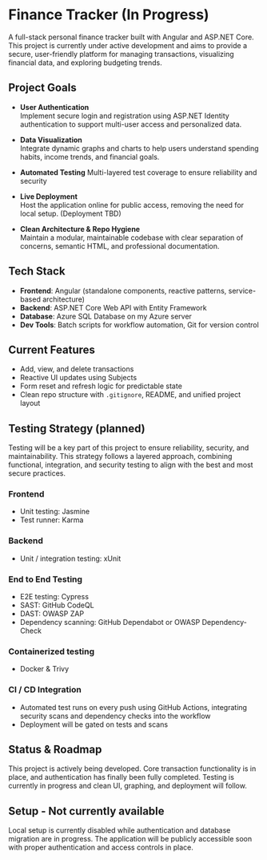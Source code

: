 # Finance Tracker (In Progress)

A full-stack personal finance tracker built with Angular and ASP.NET Core. This project is currently under active development and aims to provide a secure, user-friendly platform for managing transactions, visualizing financial data, and exploring budgeting trends.

## Project Goals

- **User Authentication**  
  Implement secure login and registration using ASP.NET Identity authentication to support multi-user access and personalized data.

- **Data Visualization**  
  Integrate dynamic graphs and charts to help users understand spending habits, income trends, and financial goals.

- **Automated Testing**
  Multi-layered test coverage to ensure reliability and security
  
- **Live Deployment**  
  Host the application online for public access, removing the need for local setup. (Deployment TBD)

- **Clean Architecture & Repo Hygiene**  
  Maintain a modular, maintainable codebase with clear separation of concerns, semantic HTML, and professional documentation.

## Tech Stack

- **Frontend**: Angular (standalone components, reactive patterns, service-based architecture)
- **Backend**: ASP.NET Core Web API with Entity Framework
- **Database**: Azure SQL Database on my Azure server
- **Dev Tools**: Batch scripts for workflow automation, Git for version control

## Current Features

- Add, view, and delete transactions
- Reactive UI updates using Subjects
- Form reset and refresh logic for predictable state
- Clean repo structure with `.gitignore`, README, and unified project layout

## Testing Strategy (planned)

Testing will be a key part of this project to ensure reliability, security, and maintainability. This strategy follows a layered approach, combining functional, integration, and security testing to align with the best and most secure practices.
### **Frontend**
- Unit testing: Jasmine
- Test runner: Karma
### **Backend**
- Unit / integration testing: xUnit
### **End to End Testing**
- E2E testing: Cypress
- SAST: GitHub CodeQL
- DAST: OWASP ZAP
- Dependency scanning: GitHub Dependabot or OWASP Dependency-Check
### **Containerized testing**
- Docker & Trivy
### **CI / CD Integration**
  - Automated test runs on every push using GitHub Actions, integrating security scans and dependency checks into the workflow
  - Deployment will be gated on tests and scans

## Status & Roadmap

This project is actively being developed. Core transaction functionality is in place, and authentication has finally been fully completed. Testing is currently in progress and clean UI, graphing, and deployment will follow.

## Setup - Not currently available

Local setup is currently disabled while authentication and database migration are in progress. The application will be publicly accessible soon with proper authentication and access controls in place.
